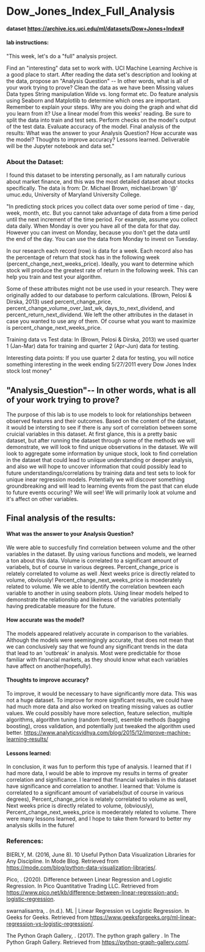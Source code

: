 # Dow_Jones_Index_Full_Analysis
#### dataset https://archive.ics.uci.edu/ml/datasets/Dow+Jones+Index#
#### lab instructions: 
"This week, let's do a "full" analysis project.

Find an "interesting" data set to work with. UCI Machine Learning Archive is a good place to start.
After reading the data set's description and looking at the data, propose an "Analysis Question" -- In other words, what is all of your work trying to prove?
Clean the data as we have been
Missing values
Data types
String manipulation
Wide vs. long format
etc.
Do feature analysis using Seaborn and Matplotlib to determine which ones are important.
Remember to explain your steps. Why are you doing the graph and what did you learn from it?
Use a linear model from this weeks' reading. Be sure to split the data into train and test sets.
Perform checks on the model's output of the test data. Evaluate accuracy of the model.
Final analysis of the results:
What was the answer to your Analysis Question?
How accurate was the model?
Thoughts to improve accuracy?
Lessons learned.
Deliverable will be the Jupyter notebook and data set."
### About the Dataset:
I found this dataset to be intersting personally, as I am naturally curious about market finance, and this was the most detailed dataset about stocks specifically. The data is from: Dr. Michael Brown, michael.brown '@' umuc.edu, University of Maryland University College.


"In predicting stock prices you collect data over some period of time - day, week, month, etc. But you cannot take advantage of data from a time period until the next increment of the time period. For example, assume you collect data daily. When Monday is over you have all of the data for that day. However you can invest on Monday, because you don't get the data until the end of the day. You can use the data from Monday to invest on Tuesday.

In our research each record (row) is data for a week. Each record also has the percentage of return that stock has in the following week (percent_change_next_weeks_price). Ideally, you want to determine which stock will produce the greatest rate of return in the following week. This can help you train and test your algorithm.

Some of these attributes might not be use used in your research. They were originally added to our database to perform calculations. (Brown, Pelosi & Dirska, 2013) used percent_change_price, percent_change_volume_over_last_wk, days_to_next_dividend, and percent_return_next_dividend. We left the other attributes in the dataset in case you wanted to use any of them. Of course what you want to maximize is percent_change_next_weeks_price.

Training data vs Test data:
In (Brown, Pelosi & Dirska, 2013) we used quarter 1 (Jan-Mar) data for training and quarter 2 (Apr-Jun) data for testing.

Interesting data points:
If you use quarter 2 data for testing, you will notice something interesting in the week ending 5/27/2011 every Dow Jones Index stock lost money"
## "Analysis_Question"-- In other words, what is all of your work trying to prove?
The purpose of this lab is to use models to look for relationships between observed features and their outcomes. Based on the content of the dataset, it would be intersting to see if there is any sort of correlation between some cruicial variables in this dataset. At first glance, this is a pretty basic dataset, but after running the dataset through some of the methods we will demonstrate, we will look to find unique observations in the dataset. We will look to aggregate some information by unique stock, look to find correlation in the dataset that could lead to uniique understanding or deeper analysis, and also we will hope to uncover information that could possibly lead to future understandings/correlations by training data and test sets to look for unique inear regression models. Potentially we will discover something groundbreaking and will lead to learning events from the past that can elude to future events occuring? We will see! We will primarily look at volume and it's affect on other variables. 
## Final analysis of the results:

#### What was the answer to your Analysis Question?
We were able to succesfully find correlation between volume and the other variables in the dataset. By using various functions and models, we learned a ton about this data. Volume is correlated to a significant amount of variabels, but of course in various degrees. Percent_change_price is relately correlated to volume as well .Next weeks price is directly related to volume, obviously! Percent_change_next_weeks_price is moederately related to volume. We we able to identify the correlation bewteen each variable to another in using seaborn plots. Using linear models helped to demonstrate the relationship and likeiness of the variables potentially having predicatable measure for the future.


#### How accurate was the model?

The models appeared relatively accurate in comparison to the variables. Although the models were seemingingly accurate, that does not mean that we can conclusively say that we found any significant trends in the data that lead to an 'outbreak' in analysis. Most were predictable for those familiar with financial markets, as they should know what each variables have affect on another(hopefully). 

#### Thoughts to improve accuracy?

To improve, it would be necessary to have significantly more data. This was not a huge dataset. To improve for more significant results, we could have had much more data and also worked on treating missing values as outlier values. We could possibly have more selection, feature selection, multiple algorithms, algorithm tuning (random forest), esemble methods (bagging boosting), cross validation, and potentially just tweaked the algorithm used better. https://www.analyticsvidhya.com/blog/2015/12/improve-machine-learning-results/


#### Lessons learned:

In conclusion, it was fun to perform this type of analysis. I learned that if I had more data, I would be able to improve my results in terms of greater correlation and significance. I learned that financial varibales in this dataset have significance and correlation to another. I learned that: Volume is correlated to a significant amount of variabels(but of course in various degrees), Percent_change_price is relately correlated to volume as well, Next weeks price is directly related to volume, (obviously), Percent_change_next_weeks_price is moederately related to volume. There were many lessons learned, and I hope to take them forward to better my analysis skills in the future!
### References:
BIERLY, M. (2016, June 8). 10 Useful Python Data Visualization Libraries for Any Discipline. In Mode Blog. Retrieved from https://mode.com/blog/python-data-visualization-libraries/.

Pico, . (2020). Difference between Linear Regression and Logistic Regression. In Pico Quantitative Trading LLC. Retrieved from https://www.pico.net/kb/difference-between-linear-regression-and-logistic-regression.

swarnalisantra, . (n.d.). ML | Linear Regression vs Logistic Regression. In Geeks for Geeks. Retrieved from https://www.geeksforgeeks.org/ml-linear-regression-vs-logistic-regression/.

The Python Graph Gallery, . (2017). The python graph gallery . In The Python Graph Gallery. Retrieved from https://python-graph-gallery.com/.

